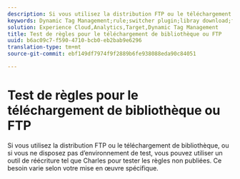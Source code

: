 ```yaml
---
description: Si vous utilisez la distribution FTP ou le téléchargement de bibliothèque, ou si vous ne disposez pas d’environnement de test, vous pouvez utiliser un outil de réécriture tel que Charles pour tester les règles non publiées. Ce besoin varie selon votre mise en œuvre spécifique.
keywords: Dynamic Tag Management;rule;switcher plugin;libray download;ftp;rewrite tool;test unpublished rules;test rules;debug rule;charles
solution: Experience Cloud,Analytics,Target,Dynamic Tag Management
title: Test de règles pour le téléchargement de bibliothèque ou FTP
uuid: b6ac09c7-f590-4710-bcb0-eb2bab9e6296
translation-type: tm+mt
source-git-commit: ebf149df7974f9f2889b6fe938088eda90c84051

---
```



# Test de règles pour le téléchargement de bibliothèque ou FTP

Si vous utilisez la distribution FTP ou le téléchargement de bibliothèque, ou si vous ne disposez pas d’environnement de test, vous pouvez utiliser un outil de réécriture tel que Charles pour tester les règles non publiées. Ce besoin varie selon votre mise en œuvre spécifique.

